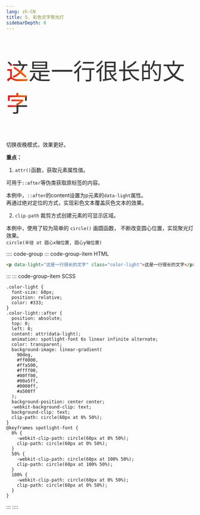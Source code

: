 ```yaml
---
lang: zh-CN
title: 5. 彩色文字聚光灯
sidebarDepth: 0
---
```


<p data-light="这是一行很长的文字" class="color-light">这是一行很长的文字</p>

切换夜晚模式，效果更好。

**重点：**

1. `attr()`函数，获取元素属性值。

可用于`::after`等伪类获取原标签的内容。

本例中，`::after`的content设置为p元素的`data-light`属性。  
再通过绝对定位的方式，实现彩色文本覆盖灰色文本的效果。

2. `clip-path` 裁剪方式创建元素的可显示区域。

本例中，使用了较为简单的 `circle()` 画圆函数，
不断改变圆心位置，实现聚光灯效果。  
`circle(半径 at 圆心x轴位置, 圆心y轴位置)`

<style lang="scss" scoped>
.color-light {
  font-size: 60px;
  position: relative;
  color: #333;
}
.color-light::after {
  position: absolute;
  top: 0;
  left: 0;
  content: attr(data-light);
  animation: spotlight-font 6s linear infinite alternate;
  color: transparent;
  background-image: linear-gradient(
    90deg,
    #ff0000,
    #ffa500,
    #ffff00,
    #00ff00,
    #00a5ff,
    #0000ff,
    #a500ff
  );
  background-position: center center;
  -webkit-background-clip: text;
  background-clip: text;
  clip-path: circle(60px at 0% 50%);
}
</style>


:::: code-group
::: code-group-item HTML
```html
<p data-light="这是一行很长的文字" class="color-light">这是一行很长的文字</p>
```
:::
::: code-group-item SCSS
```scss{7,10,11,26}
.color-light {
  font-size: 60px;
  position: relative;
  color: #333;
}
.color-light::after {
  position: absolute;
  top: 0;
  left: 0;
  content: attr(data-light);
  animation: spotlight-font 6s linear infinite alternate;
  color: transparent;
  background-image: linear-gradient(
    90deg,
    #ff0000,
    #ffa500,
    #ffff00,
    #00ff00,
    #00a5ff,
    #0000ff,
    #a500ff
  );
  background-position: center center;
  -webkit-background-clip: text;
  background-clip: text;
  clip-path: circle(60px at 0% 50%);
}
@keyframes spotlight-font {
  0% {
    -webkit-clip-path: circle(60px at 0% 50%);
    clip-path: circle(60px at 0% 50%);
  }
  50% {
    -webkit-clip-path: circle(60px at 100% 50%);
    clip-path: circle(60px at 100% 50%);
  }
  100% {
    -webkit-clip-path: circle(60px at 0% 50%);
    clip-path: circle(60px at 0% 50%);
  }
}
```
:::
::::

